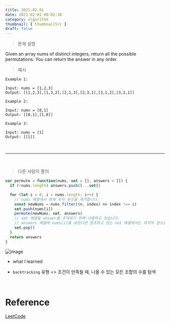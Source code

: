 ```yaml
---
title: 2021-02-01
date: 2021-02-01 00:02:38
category: algorithm
thumbnail: { thumbnailSrc }
draft: false
---
```


> 문제 설명

Given an array nums of distinct integers, return all the possible permutations. You can return the answer in any order.

> 예시

```
Example 1:

Input: nums = [1,2,3]
Output: [[1,2,3],[1,3,2],[2,1,3],[2,3,1],[3,1,2],[3,2,1]]

Example 2:

Input: nums = [0,1]
Output: [[0,1],[1,0]]

Example 3:

Input: nums = [1]
Output: [[1]]
```

<br>

---

<br>

> 다른 사람의 풀이

```js
var permute = function(nums, set = [], answers = []) {
  if (!nums.length) answers.push([...set])

  for (let i = 0; i < nums.length; i++) {
    // nums 배열에서 현재 숫자 원소를 제거합니다.
    const newNums = nums.filter((n, index) => index !== i)
    set.push(nums[i])
    permute(newNums, set, answers)
    // set 배열을 answer를 추적하기 위해 사용하고 있습니다.
    // answers 배열에 nums[i]를 넣었다면 참조하고 있는 set 배열에서는 마지막 원소를 제거해주어야 합니다.
    set.pop()
  }
  return answers
}
```

![image](https://user-images.githubusercontent.com/65898889/106390042-d1ba0d00-6429-11eb-8cdd-caa465ed43f8.png)

- what I learned

- `backtracking` 유형 => 조건이 만족될 때, 나올 수 있는 모든 조합의 수를 탐색

<br>

# Reference

[LeetCode](https://leetcode.com/problems/permutations/)

